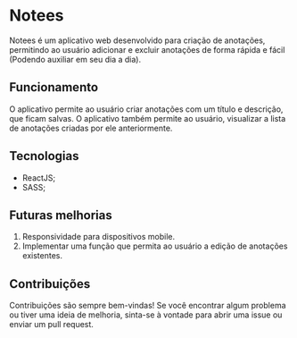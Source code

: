 # Notees

Notees é um aplicativo web desenvolvido para criação de anotações, permitindo ao usuário adicionar e excluir anotações de forma rápida e fácil (Podendo auxiliar em seu dia a dia).

## Funcionamento

O aplicativo permite ao usuário criar anotações com um título e descrição, que ficam salvas. O aplicativo também permite ao usuário, visualizar a lista de anotações criadas por ele anteriormente.

## Tecnologias

- ReactJS;
- SASS;

## Futuras melhorias

1. Responsividade para dispositivos mobile.
2. Implementar uma função que permita ao usuário a edição de anotações existentes.

## Contribuições

Contribuições são sempre bem-vindas! Se você encontrar algum problema ou tiver uma ideia de melhoria, sinta-se à vontade para abrir uma issue ou enviar um pull request.